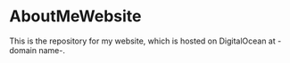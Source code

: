 # AboutMeWebsite
This is the repository for my website, which is hosted on DigitalOcean at -domain name-.
